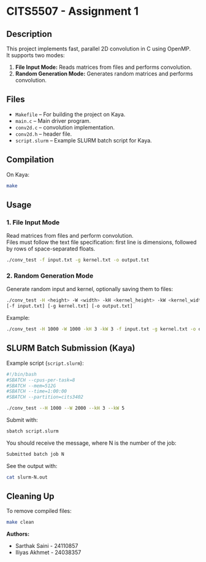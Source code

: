 # CITS5507 - Assignment 1

## Description

This project implements fast, parallel 2D convolution in C using OpenMP.  
It supports two modes:

1. **File Input Mode:** Reads matrices from files and performs convolution.
2. **Random Generation Mode:** Generates random matrices and performs convolution.

## Files

- `Makefile` – For building the project on Kaya.
- `main.c` – Main driver program.
- `conv2d.c`  – convolution implementation.
- `conv2d.h` – header file.
- `script.slurm` – Example SLURM batch script for Kaya.

## Compilation

On Kaya:

```bash
make
```

## Usage

### 1. **File Input Mode**
Read matrices from files and perform convolution.  
Files must follow the text file specification: first line is dimensions, followed by rows of space-separated floats.

```bash
./conv_test -f input.txt -g kernel.txt -o output.txt
```

### 2. **Random Generation Mode**
Generate random input and kernel, optionally saving them to files:
```bash
./conv_test -H <height> -W <width> -kH <kernel_height> -kW <kernel_width> \
[-f input.txt] [-g kernel.txt] [-o output.txt]
```
Example:
```bash
./conv_test -H 1000 -W 1000 -kH 3 -kW 3 -f input.txt -g kernel.txt -o output.txt
```

## SLURM Batch Submission (Kaya)

Example script (``script.slurm``):

```bash
#!/bin/bash
#SBATCH --cpus-per-task=8
#SBATCH --mem=512G
#SBATCH --time=1:00:00
#SBATCH --partition=cits3402

./conv_test --H 1000 --W 2000 --kH 3 --kW 5
```

Submit with:
```bash
sbatch script.slurm
```

You should receive the message, where N is the number of the job:

```bash
Submitted batch job N
```

See the output with:

```bash
cat slurm-N.out
```

## Cleaning Up

To remove compiled files:
```bash
make clean
```

**Authors:**  

- Sarthak Saini - 24110857
- Iliyas Akhmet - 24038357